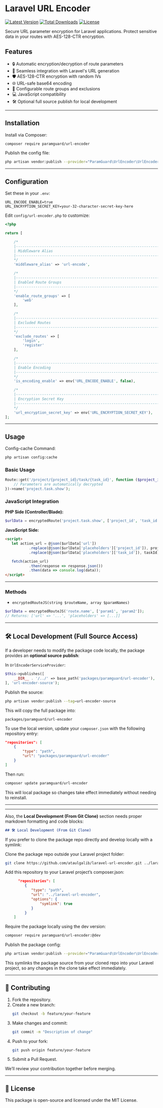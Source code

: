 
# Laravel URL Encoder

[![Latest Version](https://img.shields.io/packagist/v/paramguard/url-encoder.svg?style=flat-square)](https://packagist.org/packages/paramguard/url-encoder)
[![Total Downloads](https://img.shields.io/packagist/dt/paramguard/url-encoder.svg?style=flat-square)](https://packagist.org/packages/paramguard/url-encoder)
[![License](https://img.shields.io/packagist/l/paramguard/url-encoder.svg?style=flat-square)](https://packagist.org/packages/paramguard/url-encoder)

Secure URL parameter encryption for Laravel applications. Protect sensitive data in your routes with AES-128-CTR encryption.

## Features

- 🔒 Automatic encryption/decryption of route parameters
- 🔄 Seamless integration with Laravel's URL generation
- 🛡️ AES-128-CTR encryption with random IVs
- 🌐 URL-safe base64 encoding
- 🚦 Configurable route groups and exclusions
- 💻 JavaScript compatibility
- 🛠 Optional full source publish for local development

---

## Installation

Install via Composer:

```bash
composer require paramguard/url-encoder
```

Publish the config file:

```bash
php artisan vendor:publish --provider="ParamGuard\UrlEncoder\UrlEncoderServiceProvider" --tag="url-encoder-config"
```

---

## Configuration

Set these in your `.env`:

```dotenv
URL_ENCODE_ENABLE=true
URL_ENCRYPTION_SECRET_KEY=your-32-character-secret-key-here
```

Edit `config/url-encoder.php` to customize:

```php
<?php

return [

    /*
    |--------------------------------------------------------------------------
    | Middleware Alias
    |--------------------------------------------------------------------------
    */
    'middleware_alias' => 'url-encode',

    /*
    |--------------------------------------------------------------------------
    | Enabled Route Groups
    |--------------------------------------------------------------------------
    */
    'enable_route_groups' => [
        'web'
    ],

    /*
    |--------------------------------------------------------------------------
    | Excluded Routes
    |--------------------------------------------------------------------------
    */
    'exclude_routes' => [
        'login',
        'register'
    ],

    /*
    |--------------------------------------------------------------------------
    | Enable Encoding
    |--------------------------------------------------------------------------
    */
    'is_encoding_enable' => env('URL_ENCODE_ENABLE', false),

    /*
    |--------------------------------------------------------------------------
    | Encryption Secret Key
    |--------------------------------------------------------------------------
    */
    'url_encryption_secret_key' => env('URL_ENCRYPTION_SECRET_KEY'),
];
```

---

## Usage

Config-cache Command:

```bash
php artisan config:cache
```

### Basic Usage

```php
Route::get('/project/{project_id}/task/{task_id}', function ($project_id, $task_id) {
    // Parameters are automatically decrypted
})->name('project.task.show');
```


### JavaScript Integration

**PHP Side (Controller/Blade):**
```php
$urlData = encryptedRoute('project.task.show', ['project_id', 'task_id']);
```

**JavaScript Side:**
```html
<script>
   let action_url = @json($urlData['url'])
           .replace(@json($urlData['placeholders']['project_id']), projectId)
           .replace(@json($urlData['placeholders']['task_id']), taskId);

   fetch(action_url)
           .then(response => response.json())
           .then(data => console.log(data));
</script>
```

---

### Methods

- `encryptedRouteJS(string $routeName, array $paramNames)`

```php
$urlData = encryptedRouteJS('route.name', ['param1', 'param2']);
// Returns: ['url' => '...', 'placeholders' => [...]]
```

---

## 🛠 Local Development (Full Source Access)

If a developer needs to modify the package code locally, the package provides an **optional source publish**:

In `UrlEncoderServiceProvider`:
```php
$this->publishes([
    __DIR__ . '/../' => base_path('packages/paramguard/url-encoder'),
], 'url-encoder-source');
```

Publish the source:
```bash
php artisan vendor:publish --tag=url-encoder-source
```

This will copy the full package into:
```
packages/paramguard/url-encoder
```

To use the local version, update your `composer.json` with the following repository entry:

```json
"repositories": [
    {
        "type": "path",
        "url": "packages/paramguard/url-encoder"
    }
]
```

Then run:

```bash
composer update paramguard/url-encoder
```

This will local package so changes take effect immediately without needing to reinstall.

---


---

Also, the **Local Development (From Git Clone)** section needs proper markdown formatting and code blocks:

```markdown
## 🛠 Local Development (From Git Clone)
```

If you prefer to clone the package repo directly and develop locally with a symlink:

Clone the package repo outside your Laravel project folder:

```bash
git clone https://github.com/ataulgalib/laravel-url-encoder.git ../laravel-url-encoder
```


Add this repository to your Laravel project’s composer.json:

```json
      "repositories": [
         {
            "type": "path",
            "url": "../laravel-url-encoder",
            "options": {
                "symlink": true
            }
         }
    ]
```


Require the package locally using the dev version:

```bash
composer require paramguard/url-encoder:@dev
```


Publish the package config:

```bash
php artisan vendor:publish --provider="ParamGuard\UrlEncoder\UrlEncoderServiceProvider" --tag="url-encoder-config"
```

This symlinks the package source from your cloned repo into your Laravel project, so any changes in the clone take effect immediately.

---

## 🤝 Contributing

1. Fork the repository.
2. Create a new branch:
   ```bash
   git checkout -b feature/your-feature
   ```
3. Make changes and commit:
   ```bash
   git commit -m "Description of change"
   ```
4. Push to your fork:
   ```bash
   git push origin feature/your-feature
   ```
5. Submit a Pull Request.

We’ll review your contribution together before merging.

---

## 📄 License

This package is open-source and licensed under the MIT License.
